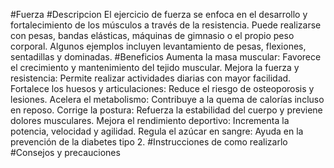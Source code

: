 #Fuerza
#Descripcion
El ejercicio de fuerza se enfoca en el desarrollo y fortalecimiento de los músculos a través de la resistencia. Puede realizarse con pesas, bandas elásticas, máquinas de gimnasio o el propio peso corporal. Algunos ejemplos incluyen levantamiento de pesas, flexiones, sentadillas y dominadas.
#Beneficios
Aumenta la masa muscular: Favorece el crecimiento y mantenimiento del tejido muscular.
Mejora la fuerza y resistencia: Permite realizar actividades diarias con mayor facilidad.
Fortalece los huesos y articulaciones: Reduce el riesgo de osteoporosis y lesiones.
Acelera el metabolismo: Contribuye a la quema de calorías incluso en reposo.
Corrige la postura: Refuerza la estabilidad del cuerpo y previene dolores musculares.
Mejora el rendimiento deportivo: Incrementa la potencia, velocidad y agilidad.
Regula el azúcar en sangre: Ayuda en la prevención de la diabetes tipo 2.
#Instrucciones de como realizarlo
#Consejos y precauciones 
